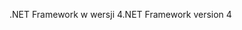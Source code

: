 <span data-ttu-id="415e1-101">.NET Framework w wersji 4</span><span class="sxs-lookup"><span data-stu-id="415e1-101">.NET Framework version 4</span></span>